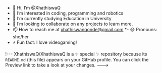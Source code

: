 - 👋 Hi, I’m @XhathiswaQ
- 👀 I’m interested in coding, programming and robotics
- 🌱 I’m currently studying Education in University
- 💞️ I’m looking to collaborate on any projects to learn more. 
- 📫 How to reach me at xhathiswanqonde@gmail.com
*- 😄 Pronouns: she/her
- ⚡ Fun fact: I love videogaming!

!---
XhathiswaQ/XhathiswaQ is a ✨ special ✨ repository because its `README.md` (this file) appears on your GitHub profile.
You can click the Preview link to take a look at your changes.
--->
